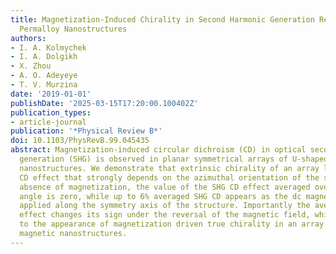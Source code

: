 ```yaml
---
title: Magnetization-Induced Chirality in Second Harmonic Generation Response of U-shaped
  Permalloy Nanostructures
authors:
- I. A. Kolmychek
- I. A. Dolgikh
- X. Zhou
- A. O. Adeyeye
- T. V. Murzina
date: '2019-01-01'
publishDate: '2025-03-15T17:20:00.100402Z'
publication_types:
- article-journal
publication: '*Physical Review B*'
doi: 10.1103/PhysRevB.99.045435
abstract: Magnetization-induced circular dichroism (CD) in optical second harmonic
  generation (SHG) is observed in planar symmetrical arrays of U-shaped permalloy
  nanostructures. We demonstrate that extrinsic chirality of an array leads to the
  CD effect that strongly depends on the azimuthal orientation of the sample. In the
  absence of magnetization, the value of the SHG CD effect averaged over 2$π$ azimuthal
  angle is zero, while up to 6% averaged SHG CD appears as the dc magnetic field is
  applied along the symmetry axis of the structure. Importantly the averaged SHG CD
  effect changes its sign under the reversal of the magnetic field, which corresponds
  to the appearance of magnetization driven true chirality in an array of symmetric
  magnetic nanostructures.
---
```

